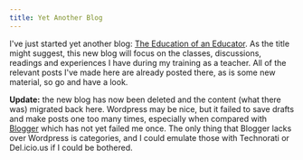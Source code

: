 ```yaml
---
title: Yet Another Blog
---
```

I've just started yet another blog: <a href="http://thsutton.wordpress.com/">The Education of an Educator</a>. As the title might suggest, this new blog will focus on the classes, discussions, readings and experiences I have during my training as a teacher. All of the relevant posts I've made here are already posted there, as is some new material, so go and have a look.

<strong>Update:</strong> the new blog has now been deleted and the content (what there was) migrated back here. Wordpress may be nice, but it failed to save drafts and make posts one too many times, especially when compared with <a href="http://www.blogger.com/">Blogger</a> which has not yet failed me once. The only thing that Blogger lacks over Wordpress is categories, and I could emulate those with Technorati or Del.icio.us if I could be bothered.
